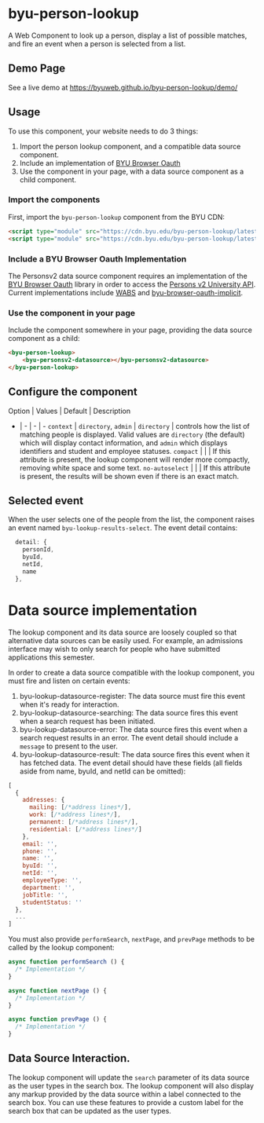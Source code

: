 # byu-person-lookup
A Web Component to look up a person, display a list of possible matches, and fire an event when a person is selected from a list.

## Demo Page
See a live demo at https://byuweb.github.io/byu-person-lookup/demo/

## Usage
To use this component, your website needs to do 3 things:
1. Import the person lookup component, and a compatible data source component.
1. Include an implementation of [BYU Browser Oauth](https://github.com/byuweb/byu-browser-oauth)
1. Use the component in your page, with a data source component as a child component.

### Import the components
First, import the `byu-person-lookup` component from the BYU CDN:
```html
<script type="module" src="https://cdn.byu.edu/byu-person-lookup/latest/byu-person-lookup-bundle.min.js"></script>
<script type="module" src="https://cdn.byu.edu/byu-person-lookup/latest/byu-personsv2-datasource-bundle.min.js"></script>
```

### Include a BYU Browser Oauth Implementation
The Personsv2 data source component requires an implementation of the [BYU Browser
Oauth](https://github.com/byuweb/byu-browser-oauth) library in order to access the [Persons v2
University API](https://api.byu.edu/store/apis/info?name=Persons&version=v2&provider=BYU%2Fjohnrb2).
Current implementations include [WABS](https://github.com/byu-oit/wabs-middleware) and
[byu-browser-oauth-implicit](https://github.com/byuweb/byu-browser-oauth-implicit).

### Use the component in your page
Include the component somewhere in your page, providing the data source component as a child:
```html
<byu-person-lookup>
    <byu-personsv2-datasource></byu-personsv2-datasource>
</byu-person-lookup>
```

## Configure the component
Option | Values | Default | Description
- | - | - | -
`context` | `directory`, `admin` | `directory` | controls how the list of matching people is displayed. Valid values are `directory` (the default) which will display contact information, and `admin` which displays identifiers and student and employee statuses.
`compact` | | | If this attribute is present, the lookup component will render more compactly, removing white space and some text.
`no-autoselect` | | | If this attribute is present, the results will be shown even if there is an exact match.

## Selected event
When the user selects one of the people from the list, the component raises an event named
`byu-lookup-results-select`. The event detail contains:
```javascript
  detail: {
    personId,
    byuId,
    netId,
    name
  },
```

# Data source implementation
The lookup component and its data source are loosely coupled so that alternative data sources can be
easily used. For example, an admissions interface may wish to only search for people who have
submitted applications this semester.

In order to create a data source compatible with the lookup component, you must fire and listen on
certain events:
1. byu-lookup-datasource-register: The data source must fire this event when it's ready for
   interaction.
1. byu-lookup-datasource-searching: The data source fires this event when a search request has been
   initiated.
1. byu-lookup-datasource-error: The data source fires this event when a search request results in an
   error. The event detail should include a `message` to present to the user.
1. byu-lookup-datasource-result: The data source fires this event when it has fetched data. The
   event detail should have these fields (all fields aside from name, byuId, and netId can be omitted):
```javascript
[
  {
    addresses: {
      mailing: [/*address lines*/],
      work: [/*address lines*/],
      permanent: [/*address lines*/],
      residential: [/*address lines*/]
    },
    email: '',
    phone: '',
    name: '',
    byuId: '',
    netId: '',
    employeeType: '',
    department: '',
    jobTitle: '',
    studentStatus: ''
  },
  ...
]
```

You must also provide `performSearch`, `nextPage`, and `prevPage` methods to be called by the lookup
component:
```javascript
async function performSearch () {
  /* Implementation */
}

async function nextPage () {
  /* Implementation */
}

async function prevPage () {
  /* Implementation */
}
```

## Data Source Interaction.

The lookup component will update the `search` parameter of its data source as the user types in the
search box. The lookup component will also display any markup provided by the data source within a
label connected to the search box. You can use these features to provide a custom label for the
search box that can be updated as the user types.
